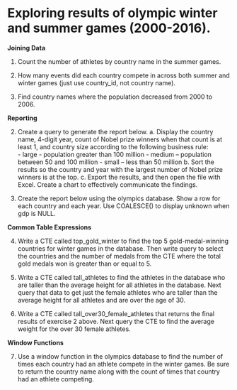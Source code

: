 # Exploring results of olympic winter and summer games (2000-2016). 

**Joining Data**

1. Count the number of athletes by country name in the summer games. 

2. How many events did each country compete in across both summer and winter games (just use country_id, not country name).

3. Find country names where the population decreased from 2000 to 2006.

**Reporting**

2. Create a query to generate the report below. 
    a. Display the country name, 4-digit year, count of Nobel prize winners when that count is at least 1, and country size according to the following business rule:               
               - large - population greater than 100 million 
               - medium – population between 50 and 100 million 
               - small – less than 50 million 
    b. Sort the results so the country and year with the largest number of Nobel prize winners is at the top. 
    c. Export the results, and then open the file with Excel. Create a chart to effectively communicate the findings.

3. Create the report below using the olympics database. Show a row for each country and each year. Use COALESCE() to display unknown when gdp is NULL.

**Common Table Expressions**

4. Write a CTE called top_gold_winter to find the top 5 gold-medal-winning countries for winter games in the database. Then write query to select the countries and the number of medals from the CTE where the total gold medals won is greater than or equal to 5. 

5. Write a CTE called tall_athletes to find the athletes in the database who are taller than the average height for all athletes in the database. Next query that data to get just the female athletes who are taller than the average height for all athletes and are over the age of 30. 

6. Write a CTE called tall_over30_female_athletes that returns the final results of exercise 2 above. Next query the CTE to find the average weight for the over 30 female athletes.

**Window Functions**

7. Use a window function in the olympics database to find the number of times each country had an athlete compete in the winter games. Be sure to return the country name along with the count of times that country had an athlete competing.



